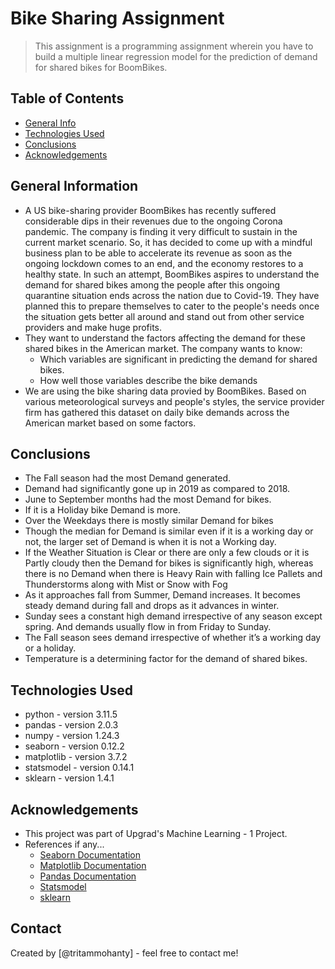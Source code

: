 # Bike Sharing Assignment
> This assignment is a programming assignment wherein you have to build a multiple linear regression model for the prediction of demand for shared bikes for BoomBikes. 


## Table of Contents
* [General Info](#general-information)
* [Technologies Used](#technologies-used)
* [Conclusions](#conclusions)
* [Acknowledgements](#acknowledgements)

<!-- You can include any other section that is pertinent to your problem -->

## General Information
- A US bike-sharing provider BoomBikes has recently suffered considerable dips in their revenues due to the ongoing Corona pandemic. The company is finding it very difficult to sustain in the current market scenario. So, it has decided to come up with a mindful business plan to be able to accelerate its revenue as soon as the ongoing lockdown comes to an end, and the economy restores to a healthy state. In such an attempt, BoomBikes aspires to understand the demand for shared bikes among the people after this ongoing quarantine situation ends across the nation due to Covid-19. They have planned this to prepare themselves to cater to the people's needs once the situation gets better all around and stand out from other service providers and make huge profits.
- They want to understand the factors affecting the demand for these shared bikes in the American market. The company wants to know:
    - Which variables are significant in predicting the demand for shared bikes.
    - How well those variables describe the bike demands
- We are using the bike sharing data provied by BoomBikes. Based on various meteorological surveys and people's styles, the service provider firm has gathered this dataset on daily bike demands across the American market based on some factors. 

<!-- You don't have to answer all the questions - just the ones relevant to your project. -->

## Conclusions
- The Fall season had the most Demand generated.
- Demand had significantly gone up in 2019 as compared to 2018.
- June to September months had the most Demand for bikes.
- If it is a Holiday bike Demand is more.
- Over the Weekdays there is mostly similar Demand for bikes
- Though the median for Demand is similar even if it is a working day or not, the larger set of Demand is when it is not a Working day.
- If the Weather Situation is Clear or there are only a few clouds or it is Partly cloudy then the Demand for bikes is significantly high, whereas there is no Demand when there is Heavy Rain with falling Ice Pallets and Thunderstorms along with Mist or Snow with Fog
- As it approaches fall from Summer, Demand increases. It becomes steady demand during fall and drops as it advances in winter.
- Sunday sees a constant high demand irrespective of any season except spring. And demands usually flow in from Friday to Sunday.
- The Fall season sees demand irrespective of whether it’s a working day or a holiday.
- Temperature is a determining factor for the demand of shared bikes.


<!-- You don't have to answer all the questions - just the ones relevant to your project. -->


## Technologies Used
- python     - version 3.11.5
- pandas     - version 2.0.3
- numpy      - version 1.24.3
- seaborn    - version 0.12.2
- matplotlib - version 3.7.2
- statsmodel - version 0.14.1
- sklearn    - version 1.4.1

<!-- As the libraries versions keep on changing, it is recommended to mention the version of library used in this project -->

## Acknowledgements
- This project was part of Upgrad's Machine Learning - 1 Project.
- References if any...
  - [Seaborn Documentation](https://seaborn.pydata.org/api.html)
  - [Matplotlib Documentation](https://matplotlib.org/stable/api/index.html)
  - [Pandas Documentation](https://pandas.pydata.org/pandas-docs/stable/reference/index.html)
  - [Statsmodel](https://www.statsmodels.org/stable/gettingstarted.html#)
  - [sklearn](https://scikit-learn.org/stable/modules/classes.html#)


## Contact
Created by [@tritammohanty] - feel free to contact me!


<!-- Optional -->
<!-- ## License -->
<!-- This project is open source and available under the [... License](). -->

<!-- You don't have to include all sections - just the one's relevant to your project -->
